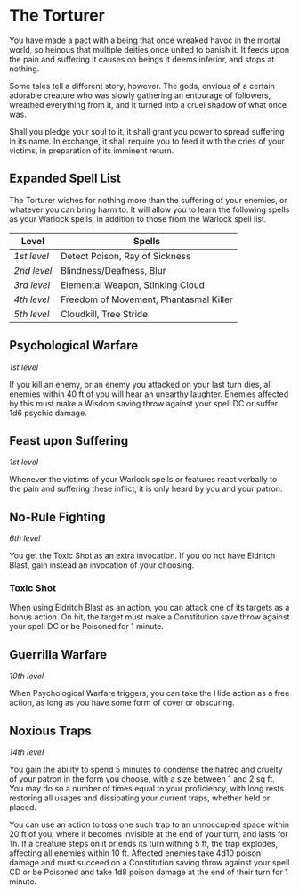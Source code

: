 # The Torturer
You have made a pact with a being that once wreaked havoc in the mortal world, so heinous that multiple deities once united to banish it.
It feeds upon the pain and suffering it causes on beings it deems inferior, and stops at nothing.

Some tales tell a different story, however.
The gods, envious of a certain adorable creature who was slowly gathering an entourage of followers, wreathed everything from it, and it turned into a cruel shadow of what once was.

Shall you pledge your soul to it, it shall grant you power to spread suffering in its name.
In exchange, it shall require you to feed it with the cries of your victims, in preparation of its imminent return.

## Expanded Spell List
The Torturer wishes for nothing more than the suffering of your enemies, or whatever you can bring harm to.
It will allow you to learn the following spells as your Warlock spells, in addition to those from the Warlock spell list.

Level | Spells
--- | ---
*1st level* | Detect Poison, Ray of Sickness
*2nd level* | Blindness/Deafness, Blur
*3rd level* | Elemental Weapon, Stinking Cloud
*4th level* | Freedom of Movement, Phantasmal Killer
*5th level* | Cloudkill, Tree Stride

## Psychological Warfare
*1st level*

If you kill an enemy, or an enemy you attacked on your last turn dies, all enemies within 40 ft of you will hear an unearthy laughter.
Enemies affected by this must make a Wisdom saving throw against your spell DC or suffer 1d6 psychic damage.

## Feast upon Suffering
*1st level*

Whenever the victims of your Warlock spells or features react verbally to the pain and suffering these inflict, it is only heard by you and your patron.

## No-Rule Fighting
*6th level*

You get the Toxic Shot as an extra invocation. If you do not have Eldritch Blast, gain instead an invocation of your choosing.

### Toxic Shot
When using Eldritch Blast as an action, you can attack one of its targets as a bonus action.
On hit, the target must make a Constitution save throw against your spell DC or be Poisoned for 1 minute.

## Guerrilla Warfare
*10th level*

When Psychological Warfare triggers, you can take the Hide action as a free action, as long as you have some form of cover or obscuring.

## Noxious Traps
*14th level*

You gain the ability to spend 5 minutes to condense the hatred and cruelty of your patron in the form you choose, with a size between 1 and 2 sq ft.
You may do so a number of times equal to your proficiency, with long rests restoring all usages and dissipating your current traps, whether held or placed.

You can use an action to toss one such trap to an unnoccupied space within 20 ft of you, where it becomes invisible at the end of your turn, and lasts for 1h.
If a creature steps on it or ends its turn withing 5 ft, the trap explodes, affecting all enemies within 10 ft.
Affected enemies take 4d10 poison damage and must succeed on a Constitution saving throw against your spell CD or be Poisoned and take 1d8 poison damage at the end of their turn for 1 minute.

